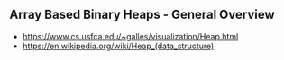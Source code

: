 ## Array Based Binary Heaps - General Overview


- https://www.cs.usfca.edu/~galles/visualization/Heap.html
- https://en.wikipedia.org/wiki/Heap_(data_structure)